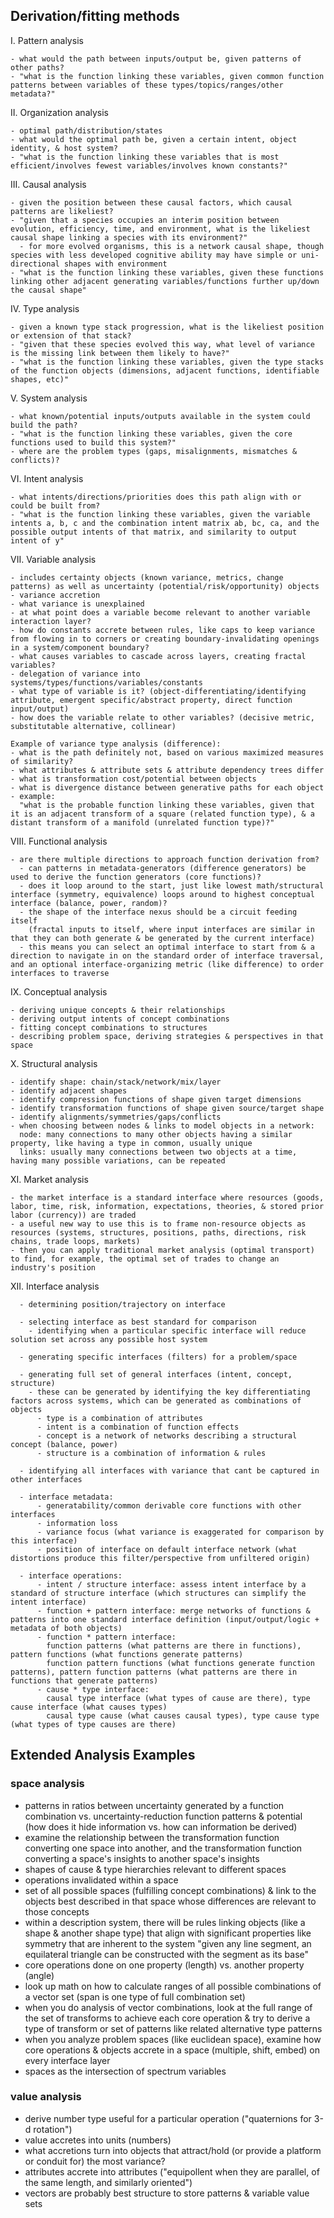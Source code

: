 ## Derivation/fitting methods

  I. Pattern analysis
  
    - what would the path between inputs/output be, given patterns of other paths?
    - "what is the function linking these variables, given common function patterns between variables of these types/topics/ranges/other metadata?"

  II. Organization analysis

    - optimal path/distribution/states
    - what would the optimal path be, given a certain intent, object identity, & host system?
    - "what is the function linking these variables that is most efficient/involves fewest variables/involves known constants?"

  III. Causal analysis

    - given the position between these causal factors, which causal patterns are likeliest?
    - "given that a species occupies an interim position between evolution, efficiency, time, and environment, what is the likeliest causal shape linking a species with its environment?"
      - for more evolved organisms, this is a network causal shape, though species with less developed cognitive ability may have simple or uni-directional shapes with environment
    - "what is the function linking these variables, given these functions linking other adjacent generating variables/functions further up/down the causal shape"

  IV. Type analysis

    - given a known type stack progression, what is the likeliest position or extension of that stack?
    - "given that these species evolved this way, what level of variance is the missing link between them likely to have?"
    - "what is the function linking these variables, given the type stacks of the function objects (dimensions, adjacent functions, identifiable shapes, etc)"

  V. System analysis

    - what known/potential inputs/outputs available in the system could build the path?
    - "what is the function linking these variables, given the core functions used to build this system?"
    - where are the problem types (gaps, misalignments, mismatches & conflicts)?

  VI. Intent analysis

    - what intents/directions/priorities does this path align with or could be built from?
    - "what is the function linking these variables, given the variable intents a, b, c and the combination intent matrix ab, bc, ca, and the possible output intents of that matrix, and similarity to output intent of y"

  VII. Variable analysis

    - includes certainty objects (known variance, metrics, change patterns) as well as uncertainty (potential/risk/opportunity) objects
    - variance accretion
    - what variance is unexplained
    - at what point does a variable become relevant to another variable interaction layer?
    - how do constants accrete between rules, like caps to keep variance from flowing in to corners or creating boundary-invalidating openings in a system/component boundary?
    - what causes variables to cascade across layers, creating fractal variables?
    - delegation of variance into systems/types/functions/variables/constants
    - what type of variable is it? (object-differentiating/identifying attribute, emergent specific/abstract property, direct function input/output)
    - how does the variable relate to other variables? (decisive metric, substitutable alternative, collinear)
    
    Example of variance type analysis (difference):
    - what is the path definitely not, based on various maximized measures of similarity?
    - what attributes & attribute sets & attribute dependency trees differ
    - what is transformation cost/potential between objects
    - what is divergence distance between generative paths for each object
    - example:
      "what is the probable function linking these variables, given that it is an adjacent transform of a square (related function type), & a distant transform of a manifold (unrelated function type)?"

  VIII. Functional analysis 

    - are there multiple directions to approach function derivation from?
      - can patterns in metadata-generators (difference generators) be used to derive the function generators (core functions)?
      - does it loop around to the start, just like lowest math/structural interface (symmetry, equivalence) loops around to highest conceptual interface (balance, power, random)?
      - the shape of the interface nexus should be a circuit feeding itself 
        (fractal inputs to itself, where input interfaces are similar in that they can both generate & be generated by the current interface)
      - this means you can select an optimal interface to start from & a direction to navigate in on the standard order of interface traversal, and an optional interface-organizing metric (like difference) to order interfaces to traverse

  IX. Conceptual analysis

    - deriving unique concepts & their relationships
    - deriving output intents of concept combinations
    - fitting concept combinations to structures
    - describing problem space, deriving strategies & perspectives in that space

  X. Structural analysis

    - identify shape: chain/stack/network/mix/layer
    - identify adjacent shapes
    - identify compression functions of shape given target dimensions
    - identify transformation functions of shape given source/target shape
    - identify alignments/symmetries/gaps/conflicts
    - when choosing between nodes & links to model objects in a network:
      node: many connections to many other objects having a similar property, like having a type in common, usually unique
      links: usually many connections between two objects at a time, having many possible variations, can be repeated

  XI. Market analysis

    - the market interface is a standard interface where resources (goods, labor, time, risk, information, expectations, theories, & stored prior labor (currency)) are traded
    - a useful new way to use this is to frame non-resource objects as resources (systems, structures, positions, paths, directions, risk chains, trade loops, markets)
    - then you can apply traditional market analysis (optimal transport) to find, for example, the optimal set of trades to change an industry's position

  XII. Interface analysis

      - determining position/trajectory on interface

      - selecting interface as best standard for comparison
        - identifying when a particular specific interface will reduce solution set across any possible host system

      - generating specific interfaces (filters) for a problem/space

      - generating full set of general interfaces (intent, concept, structure)
        - these can be generated by identifying the key differentiating factors across systems, which can be generated as combinations of objects 
          - type is a combination of attributes
          - intent is a combination of function effects
          - concept is a network of networks describing a structural concept (balance, power)
          - structure is a combination of information & rules 

      - identifying all interfaces with variance that cant be captured in other interfaces

      - interface metadata:
          - generatability/common derivable core functions with other interfaces
          - information loss
          - variance focus (what variance is exaggerated for comparison by this interface)
          - position of interface on default interface network (what distortions produce this filter/perspective from unfiltered origin)

      - interface operations:
          - intent / structure interface: assess intent interface by a standard of structure interface (which structures can simplify the intent interface)
          - function + pattern interface: merge networks of functions & patterns into one standard interface definition (input/output/logic + metadata of both objects)
          - function * pattern interface: 
            function patterns (what patterns are there in functions), pattern functions (what functions generate patterns)
            function pattern functions (what functions generate function patterns), pattern function patterns (what patterns are there in functions that generate patterns)
          - cause * type interface: 
            causal type interface (what types of cause are there), type cause interface (what causes types)
            causal type cause (what causes causal types), type cause type (what types of type causes are there)



## Extended Analysis Examples

### space analysis

- patterns in ratios between uncertainty generated by a function combination vs. uncertainty-reduction function patterns & potential (how does it hide information vs. how can information be derived)
- examine the relationship between the transformation function converting one space into another, and the transformation function converting a space's insights to another space's insights
- shapes of cause & type hierarchies relevant to different spaces
- operations invalidated within a space
- set of all possible spaces (fulfilling concept combinations) & link to the objects best described in that space whose differences are relevant to those concepts
- within a description system, there will be rules linking objects (like a shape & another shape type) that align with significant properties like symmetry that are inherent to the system
  "given any line segment, an equilateral triangle can be constructed with the segment as its base"
- core operations done on one property (length) vs. another property (angle)
- look up math on how to calculate ranges of all possible combinations of a vector set (span is one type of full combination set)
- when you do analysis of vector combinations, look at the full range of the set of transforms to achieve each core operation & try to derive a type of transform or set of patterns like related alternative type patterns
- when you analyze problem spaces (like euclidean space), examine how core operations & objects accrete in a space (multiple, shift, embed) on every interface layer
- spaces as the intersection of spectrum variables

### value analysis

- derive number type useful for a particular operation ("quaternions for 3-d rotation")
- value accretes into units (numbers)
- what accretions turn into objects that attract/hold (or provide a platform or conduit for) the most variance?
- attributes accrete into attributes ("equipollent when they are parallel, of the same length, and similarly oriented")
- vectors are probably best structure to store patterns & variable value sets
